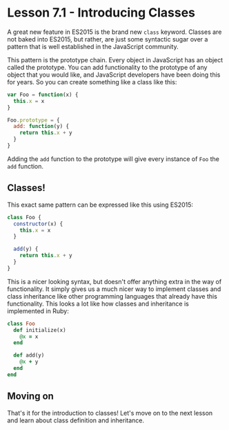 # Lesson 7.1 - Introducing Classes

A great new feature in ES2015 is the brand new `class` keyword.
Classes are not baked into ES2015, but rather, are just some syntactic sugar
over a pattern that is well established in the JavaScript community.

This pattern is the prototype chain. Every object in JavaScript has an object
called the prototype. You can add functionality to the prototype of any
object that you would like, and JavaScript developers have been doing this
for years. So you can create something like a class like this:

```js
var Foo = function(x) {
  this.x = x
}

Foo.prototype = {
  add: function(y) {
    return this.x + y
  }
}
```

Adding the `add` function to the prototype will give every instance of `Foo`
the `add` function.

## Classes!

This exact same pattern can be expressed like this using ES2015:

```js
class Foo {
  constructor(x) {
    this.x = x
  }

  add(y) {
    return this.x + y
  }
}
```

This is a nicer looking syntax, but doesn't offer anything extra in the
way of functionality. It simply gives us a much nicer way to implement classes
and class inheritance like other programming languages that already have this
functionality. This looks a lot like how classes and inheritance is implemented
in Ruby:

```ruby
class Foo
  def initialize(x)
    @x = x
  end

  def add(y)
    @x + y
  end
end
```

## Moving on
That's it for the introduction to classes! Let's move on to the next lesson
and learn about class definition and inheritance.
